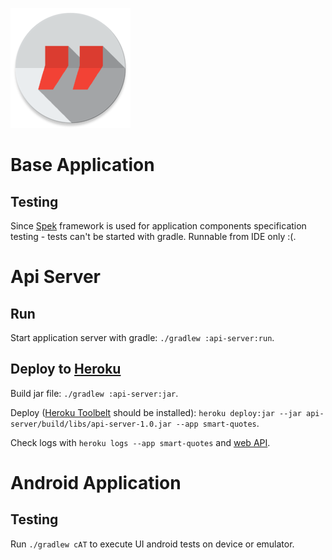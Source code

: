 ![XXXHDPI Icon]

# Base Application

## Testing

Since [Spek] framework is used for application components specification testing - tests can't be started with gradle.
Runnable from IDE only :(.

# Api Server

## Run

Start application server with gradle: `./gradlew :api-server:run`.

## Deploy to [Heroku]

Build jar file: `./gradlew :api-server:jar`.

Deploy ([Heroku Toolbelt] should be installed): `heroku deploy:jar --jar api-server/build/libs/api-server-1.0.jar --app smart-quotes`.

Check logs with `heroku logs --app smart-quotes` and [web API].

# Android Application

## Testing

Run `./gradlew cAT` to execute UI android tests on device or emulator.

[XXXHDPI ICON]: https://raw.githubusercontent.com/dector/quotes/cb6c27ece6b16f1015e9dae9f712294abb863bcf/android/src/main/res/mipmap-xxxhdpi/ic_launcher.png
[Spek]: http://jetbrains.github.io/spek/
[Heroku]: https://heroku.com/
[Heroku Toolbelt]: https://devcenter.heroku.com/articles/getting-started-with-java#set-up
[web API]: http://smart-quotes.herokuapp.com/quotes